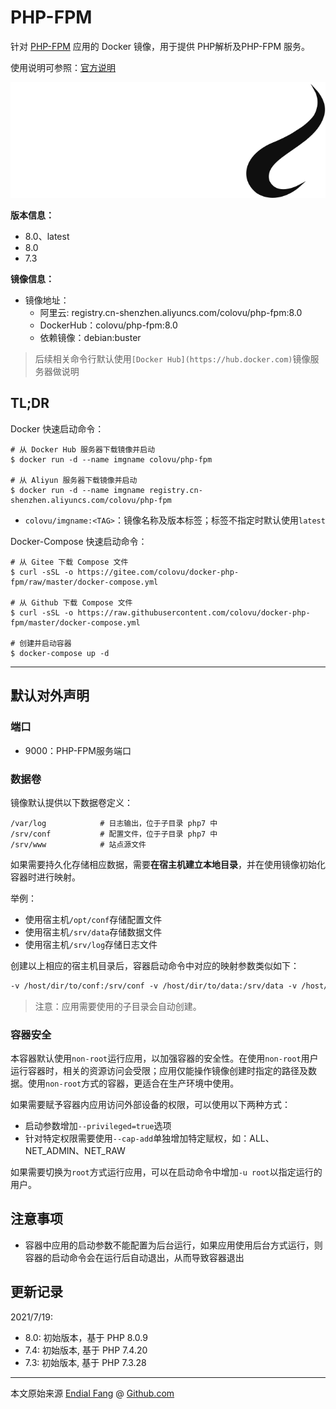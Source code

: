 # PHP-FPM

针对 [PHP-FPM](https://www.php.net) 应用的 Docker 镜像，用于提供 PHP解析及PHP-FPM 服务。

使用说明可参照：[官方说明](https://www.php.net/docs.php)

<img src="img/php8-logo.svg" alt="php-fpm-logo" />

**版本信息：**

- 8.0、latest
- 8.0
- 7.3

**镜像信息：**

* 镜像地址：
  - 阿里云: registry.cn-shenzhen.aliyuncs.com/colovu/php-fpm:8.0
  - DockerHub：colovu/php-fpm:8.0
  * 依赖镜像：debian:buster

> 后续相关命令行默认使用`[Docker Hub](https://hub.docker.com)`镜像服务器做说明



## TL;DR

Docker 快速启动命令：

```shell
# 从 Docker Hub 服务器下载镜像并启动
$ docker run -d --name imgname colovu/php-fpm

# 从 Aliyun 服务器下载镜像并启动
$ docker run -d --name imgname registry.cn-shenzhen.aliyuncs.com/colovu/php-fpm
```

- `colovu/imgname:<TAG>`：镜像名称及版本标签；标签不指定时默认使用`latest`



Docker-Compose 快速启动命令：

```shell
# 从 Gitee 下载 Compose 文件
$ curl -sSL -o https://gitee.com/colovu/docker-php-fpm/raw/master/docker-compose.yml

# 从 Github 下载 Compose 文件
$ curl -sSL -o https://raw.githubusercontent.com/colovu/docker-php-fpm/master/docker-compose.yml

# 创建并启动容器
$ docker-compose up -d
```



---



## 默认对外声明

### 端口

- 9000：PHP-FPM服务端口



### 数据卷

镜像默认提供以下数据卷定义：

```shell
/var/log			# 日志输出，位于子目录 php7 中
/srv/conf			# 配置文件，位于子目录 php7 中
/srv/www			# 站点源文件
```

如果需要持久化存储相应数据，需要**在宿主机建立本地目录**，并在使用镜像初始化容器时进行映射。


举例：

- 使用宿主机`/opt/conf`存储配置文件
- 使用宿主机`/srv/data`存储数据文件
- 使用宿主机`/srv/log`存储日志文件

创建以上相应的宿主机目录后，容器启动命令中对应的映射参数类似如下：

```dockerfile
-v /host/dir/to/conf:/srv/conf -v /host/dir/to/data:/srv/data -v /host/dir/to/log:/var/log
```

> 注意：应用需要使用的子目录会自动创建。






### 容器安全

本容器默认使用`non-root`运行应用，以加强容器的安全性。在使用`non-root`用户运行容器时，相关的资源访问会受限；应用仅能操作镜像创建时指定的路径及数据。使用`non-root`方式的容器，更适合在生产环境中使用。

如果需要赋予容器内应用访问外部设备的权限，可以使用以下两种方式：

- 启动参数增加`--privileged=true`选项
- 针对特定权限需要使用`--cap-add`单独增加特定赋权，如：ALL、NET_ADMIN、NET_RAW

如果需要切换为`root`方式运行应用，可以在启动命令中增加`-u root`以指定运行的用户。



## 注意事项

- 容器中应用的启动参数不能配置为后台运行，如果应用使用后台方式运行，则容器的启动命令会在运行后自动退出，从而导致容器退出



## 更新记录

2021/7/19:
- 8.0: 初始版本，基于 PHP 8.0.9 
- 7.4: 初始版本, 基于 PHP 7.4.20
- 7.3: 初始版本, 基于 PHP 7.3.28



----

本文原始来源 [Endial Fang](https://github.com/colovu) @ [Github.com](https://github.com)
